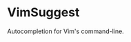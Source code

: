 # VimSuggest
Autocompletion for Vim's command-line.
<div style="display: none;">

					*backtick-expansion* *`-expansion*
On Unix and a few other systems you can also use backticks for the file name
argument, for example: >
	:next `find . -name ver\\*.c -print`
	:view `ls -t *.patch  \| head -n1`
Vim will run the command in backticks using the 'shell' and use the standard
output as argument for the given Vim command (error messages from the shell
command will be discarded).


					*starstar-wildcard*
Expanding "**" is possible on Unix, Win32, macOS and a few other systems (but
it may depend on your 'shell' setting on Unix and macOS. It's known to work
correctly for zsh; for bash this requires at least bash version >= 4.X).
This allows searching a directory tree.  This goes up to 100 directories deep.
Note there are some commands where this works slightly differently, see
|file-searching|.
Example: >
	:n **/*.txt



#
#   Note:
#     <Tab>/<S-Tab> to select the menu item. If no item is selected <CR> visits
#     the first item in the menu.

let s=reltime()|call getcompletion('find **', 'cmdline')|echo s->reltime()->reltimestr()
1sec in vim/*

- Use symbol-based navigation (:h E387 include-search). To search inside files
  for symbols (ignoring comments) use ':il /pat'. Use `<num>[<tab>` to jump to
  the <num> occurance of the symbol shown by ':il'. `[<tab>` jumps to first
  definition, just like 'gd'. 'ilist' etc. search #include'd files while
  'dlist' lists symbols defined under #define. (Note: `gd` also goes to
  definition, but it searches within the bufer and highlights all matches
  unlike `[<tab>`.). See the section at the end of this file.
- Search buffer using ':g//' or ':g//caddexpr' (cmdline add expr to quickfix).
- If you have a lot of files to edit (say log files) for some symbol, fill a
  buffer (see command below) with filenames and use `gf` to go through files
  and `<c-o>` to bounce back.
  `:enew \| :r !find . -type f -name "*.log"`

(video=pattern search, alwayson, border, searching defs, multiword search)
❯ video=keymaps

	While the menu is active these keys have special meanings:
	CTRL-P		- go to the previous entry
	CTRL-N		- go to the next entry
	<Left> <Right>	- select previous/next match (like CTRL-P/CTRL-N)
	<PageUp>	- select a match several entries back
	<PageDown>	- select a match several entries further
	<Up>		- in filename/menu name completion: move up into
			  parent directory or parent menu.
	<Down>		- in filename/menu name completion: move into a
			  subdirectory or submenu.
	<CR>		- in menu completion, when the cursor is just after a
			  dot: move into a submenu.
	CTRL-E		- end completion, go back to what was there before
			  selecting a match.
	CTRL-Y		- accept the currently selected match and stop
			  completion.

	If you want <Left> and <Right> to move the cursor instead of selecting
	a different match, use this: >vim
		cnoremap <Left> <Space><BS><Left>
		cnoremap <Right> <Space><BS><Right>

async: folding and highlighting
multiple highlighting when one pattern has highlighting and next one is searched

during hls
&redrawtime=2000 
	'redrawtime' specifies the maximum time spent on finding matches.

:{count}fin[d][!] [++opt] [+cmd] {file}

complete(range-command)

  -- The `vim.fn.getcompletion` does not return `*no*cursorline` option.
      -- cmp-cmdline corrects `no` prefix for option name.
      local is_option_name_completion = OPTION_NAME_COMPLETION_REGEX:match_str(cmdline) ~= nil
o

- boost productiviryt
  if you hate plugin this is the one you want.
you may dislike popup that covers your buffer, but you have horizontal menu
not just about saving a tab, but saving many tabs and <bs>


After selecting a list from the popup menu of `fuzzy.QuickfixHistory()` or `fuzzy.LoclistHistory()`, you can automatically open the quickfix or location-list window. Add the following autocmd group:

```vim
augroup scope-quickfix-history
    autocmd!
    autocmd QuickFixCmdPost chistory cwindow
    autocmd QuickFixCmdPost lhistory lwindow
augroup END
```
</div>
